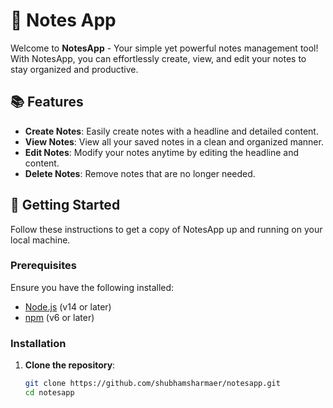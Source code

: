 # 📝 Notes App

Welcome to **NotesApp** - Your simple yet powerful notes management tool! With NotesApp, you can effortlessly create, view, and edit your notes to stay organized and productive.

## 📚 Features

- **Create Notes**: Easily create notes with a headline and detailed content.
- **View Notes**: View all your saved notes in a clean and organized manner.
- **Edit Notes**: Modify your notes anytime by editing the headline and content.
- **Delete Notes**: Remove notes that are no longer needed.

## 🚀 Getting Started

Follow these instructions to get a copy of NotesApp up and running on your local machine.

### Prerequisites

Ensure you have the following installed:

- [Node.js](https://nodejs.org/) (v14 or later)
- [npm](https://www.npmjs.com/) (v6 or later)

### Installation

1. **Clone the repository**:

   ```bash
   git clone https://github.com/shubhamsharmaer/notesapp.git
   cd notesapp
